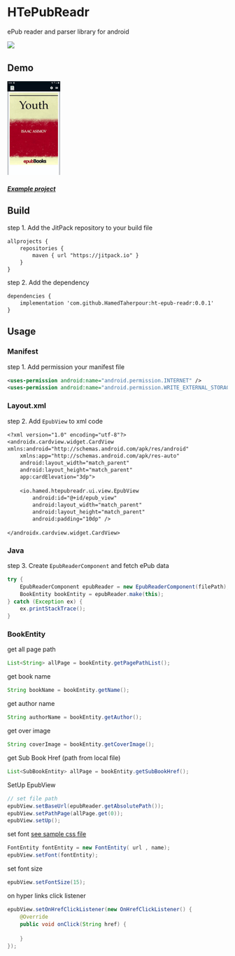 # HTePubReadr
ePub reader and parser library for android

[![](https://jitpack.io/v/HamedTaherpour/ht-epub-readr.svg)](https://jitpack.io/#HamedTaherpour/ht-epub-readr)


## Demo
<div style="dispaly:flex">
    <img src="/sample1.gif" width="24%">
</div>

##### [Example project](https://github.com/HamedTaherpour/ht-epub-readr/tree/master/app)

## Build
step 1. Add the JitPack repository to your build file
```build
allprojects {
    repositories {
        maven { url "https://jitpack.io" }
    }
}
```
step 2. Add the dependency
```build
dependencies {
    implementation 'com.github.HamedTaherpour:ht-epub-readr:0.0.1'
}
```

## Usage
### Manifest
step 1. Add permission your manifest file
```xml
<uses-permission android:name="android.permission.INTERNET" />
<uses-permission android:name="android.permission.WRITE_EXTERNAL_STORAGE" />
```
### Layout.xml
step 2. Add `EpubView` to xml code
```layout
<?xml version="1.0" encoding="utf-8"?>
<androidx.cardview.widget.CardView xmlns:android="http://schemas.android.com/apk/res/android"
    xmlns:app="http://schemas.android.com/apk/res-auto"
    android:layout_width="match_parent"
    android:layout_height="match_parent"
    app:cardElevation="3dp">

    <io.hamed.htepubreadr.ui.view.EpubView
        android:id="@+id/epub_view"
        android:layout_width="match_parent"
        android:layout_height="match_parent"
        android:padding="10dp" />

</androidx.cardview.widget.CardView>
```
### Java
step 3. Create `EpubReaderComponent` and fetch ePub data
```java
try {
    EpubReaderComponent epubReader = new EpubReaderComponent(filePath);
    BookEntity bookEntity = epubReader.make(this);
} catch (Exception ex) {
    ex.printStackTrace();
}
```
### BookEntity
get all page path
```java
List<String> allPage = bookEntity.getPagePathList();
```
get book name
```java
String bookName = bookEntity.getName();
```
get author name
```java
String authorName = bookEntity.getAuthor();
```
get over image
```java
String coverImage = bookEntity.getCoverImage();
```
get Sub Book Href (path from local file)
```java
List<SubBookEntity> allPage = bookEntity.getSubBookHref();
```
SetUp EpubView
```java
// set file path
epubView.setBaseUrl(epubReader.getAbsolutePath());
epubView.setPathPage(allPage.get(0));
epubView.setUp();
```
set font [see sample css file](https://github.com/HamedTaherpour/sample-assets/blob/master/font/Acme.css)
```java
FontEntity fontEntity = new FontEntity( url , name);
epubView.setFont(fontEntity);
```
set font size
```java
epubView.setFontSize(15);
```
on hyper links click listener
```java
epubView.setOnHrefClickListener(new OnHrefClickListener() {
    @Override
    public void onClick(String href) {

    }
});
```
